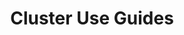---
title: Cluster Use Guides
description: How to use the SCINet Cluster

order_number: 35

categories: [Use]
sorted: true

short_title: Cluster Use
---